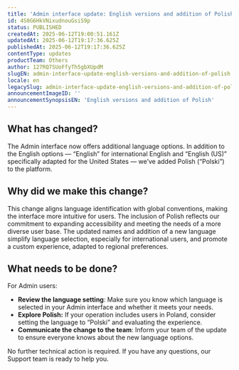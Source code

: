 ```yaml
---
title: 'Admin interface update: English versions and addition of Polish'
id: 4S0G6HkVNixudnouGsiS9p
status: PUBLISHED
createdAt: 2025-06-12T19:00:51.161Z
updatedAt: 2025-06-12T19:17:36.625Z
publishedAt: 2025-06-12T19:17:36.625Z
contentType: updates
productTeam: Others
author: 127RQ7SUoFfyTh5gbXUpdM
slugEN: admin-interface-update-english-versions-and-addition-of-polish
locale: en
legacySlug: admin-interface-update-english-versions-and-addition-of-polish
announcementImageID: ''
announcementSynopsisEN: 'English versions and addition of Polish'
---
```


## What has changed?

The Admin interface now offers additional language options. In addition to the English options — “English” for international English and “English (US)” specifically adapted for the United States — we’ve added Polish (“Polski”) to the platform.

## Why did we make this change?

This change aligns language identification with global conventions, making the interface more intuitive for users. The inclusion of Polish reflects our commitment to expanding accessibility and meeting the needs of a more diverse user base. The updated names and addition of a new language simplify language selection, especially for international users, and promote a custom experience, adapted to regional preferences.

## What needs to be done?

For Admin users:

- **Review the language setting**: Make sure you know which language is selected in your Admin interface and whether it meets your needs.
- **Explore Polish:** If your operation includes users in Poland, consider setting the language to “Polski” and evaluating the experience.
- **Communicate the change to the team**: Inform your team of the update to ensure everyone knows about the new language options.

No further technical action is required. If you have any questions, our Support team is ready to help you.

